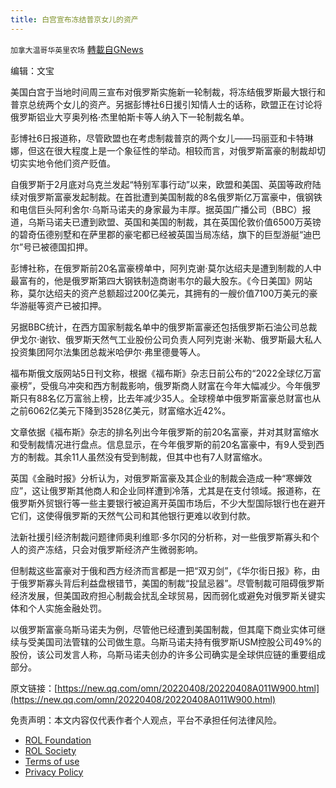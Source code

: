 ```yaml
---
title: 白宫宣布冻结普京女儿的资产
---
```

`加拿大温哥华英里农场` [轉載自GNews](https://gnews.org/zh-hans/2307438/)

编辑：文宝

美国白宫于当地时间周三宣布对俄罗斯实施新一轮制裁，将冻结俄罗斯最大银行和普京总统两个女儿的资产。另据彭博社6日援引知情人士的话称，欧盟正在讨论将俄罗斯铝业大亨奥列格·杰里帕斯卡等人纳入下一轮制裁名单。

彭博社6日报道称，尽管欧盟也在考虑制裁普京的两个女儿——玛丽亚和卡特琳娜，但这在很大程度上是一个象征性的举动。相较而言，对俄罗斯富豪的制裁却切切实实地令他们资产贬值。

自俄罗斯于2月底对乌克兰发起“特别军事行动”以来，欧盟和美国、英国等政府陆续对俄罗斯富豪发起制裁。在首批遭到美国制裁的8名俄罗斯亿万富豪中，俄钢铁和电信巨头阿利舍尔·乌斯马诺夫的身家最为丰厚。据英国广播公司（BBC）报道，乌斯马诺夫已遭到欧盟、英国和美国的制裁，其在英国伦敦价值6500万英镑的碧奇伍德别墅和在萨里郡的豪宅都已经被英国当局冻结，旗下的巨型游艇“迪巴尔”号已被德国扣押。

彭博社称，在俄罗斯前20名富豪榜单中，阿列克谢·莫尔达绍夫是遭到制裁的人中最富有的，他是俄罗斯第四大钢铁制造商谢韦尔的最大股东。《今日美国》网站称，莫尔达绍夫的资产总额超过200亿美元，其拥有的一艘价值7100万美元的豪华游艇等资产已被扣押。

另据BBC统计，在西方国家制裁名单中的俄罗斯富豪还包括俄罗斯石油公司总裁伊戈尔·谢钦、俄罗斯天然气工业股份公司负责人阿列克谢·米勒、俄罗斯最大私人投资集团阿尔法集团总裁米哈伊尔·弗里德曼等人。

福布斯俄文版网站5日刊文称，根据《福布斯》杂志日前公布的“2022全球亿万富豪榜”，受俄乌冲突和西方制裁影响，俄罗斯商人财富在今年大幅减少。今年俄罗斯只有88名亿万富翁上榜，比去年减少35人。全球榜单中俄罗斯富豪总财富也从之前6062亿美元下降到3528亿美元，财富缩水近42%。

文章依据《福布斯》杂志的排名列出今年俄罗斯的前20名富豪，并对其财富缩水和受制裁情况进行盘点。信息显示，在今年俄罗斯的前20名富豪中，有9人受到西方的制裁。其余11人虽然没有受到制裁，但其中也有7人财富缩水。

英国《金融时报》分析认为，对俄罗斯富豪及其企业的制裁会造成一种“寒蝉效应”，这让俄罗斯其他商人和企业同样遭到冷落，尤其是在支付领域。报道称，在俄罗斯外贸银行等一些主要银行被迫离开英国市场后，不少大型国际银行也在避开它们，这使得俄罗斯的天然气公司和其他银行更难以收到付款。

法新社援引经济制裁问题律师奥利维耶·多尔冈的分析称，对一些俄罗斯寡头和个人的资产冻结，只会对俄罗斯经济产生微弱影响。

但制裁这些富豪对于俄和西方经济而言都是一把“双刃剑”，《华尔街日报》称，由于俄罗斯寡头背后利益盘根错节，美国的制裁“投鼠忌器”。尽管制裁可阻碍俄罗斯经济发展，但美国政府担心制裁会扰乱全球贸易，因而弱化或避免对俄罗斯关键实体和个人实施金融处罚。

以俄罗斯富豪乌斯马诺夫为例，尽管他已经遭到美国制裁，但其麾下商业实体可继续与受美国司法管辖的公司做生意。乌斯马诺夫持有俄罗斯USM控股公司49%的股份，该公司发言人称，乌斯马诺夫创办的许多公司确实是全球供应链的重要组成部分。

原文链接：[https://new.qq.com/omn/20220408/20220408A011W900.html](https://new.qq.com/omn/20220408/20220408A011W900.html)



 

免责声明：本文内容仅代表作者个人观点，平台不承担任何法律风险。

- [ROL Foundation](https://rolfoundation.org/)
- [ROL Society](https://rolsociety.org/)
- [Terms of use](https://gnews.org/terms-of-use-3/)
- [Privacy Policy](https://gnews.org/privacy-policy/)
